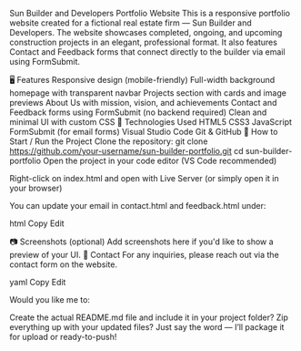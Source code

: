 Sun Builder and Developers Portfolio Website
This is a responsive portfolio website created for a fictional real estate firm — Sun Builder and Developers. The website showcases completed, ongoing, and upcoming construction projects in an elegant, professional format. It also features Contact and Feedback forms that connect directly to the builder via email using FormSubmit.

🖥️ Features
Responsive design (mobile-friendly)
Full-width background homepage with transparent navbar
Projects section with cards and image previews
About Us with mission, vision, and achievements
Contact and Feedback forms using FormSubmit (no backend required)
Clean and minimal UI with custom CSS
🔧 Technologies Used
HTML5
CSS3
JavaScript
FormSubmit (for email forms)
Visual Studio Code
Git & GitHub
🚀 How to Start / Run the Project
Clone the repository:
git clone https://github.com/your-username/sun-builder-portfolio.git
cd sun-builder-portfolio
Open the project in your code editor (VS Code recommended)

Right-click on index.html and open with Live Server (or simply open it in your browser)

You can update your email in contact.html and feedback.html under:

html Copy Edit

<form action="https://formsubmit.co/your-email@example.com" method="POST"> 📷 Screenshots (optional) Add screenshots here if you'd like to show a preview of your UI.
📩 Contact For any inquiries, please reach out via the contact form on the website.

yaml Copy Edit

Would you like me to:

Create the actual README.md file and include it in your project folder?
Zip everything up with your updated files?
Just say the word — I’ll package it for upload or ready-to-push!
